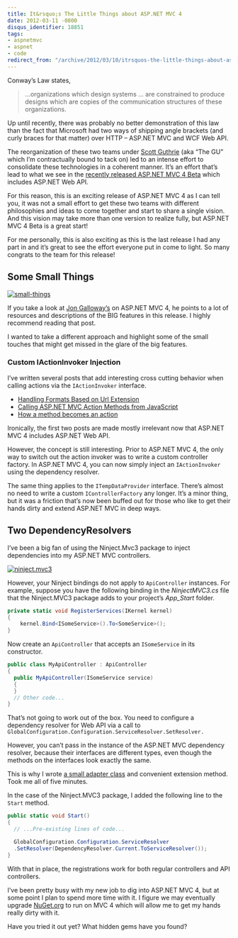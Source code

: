```yaml
---
title: It&rsquo;s The Little Things about ASP.NET MVC 4
date: 2012-03-11 -0800
disqus_identifier: 18851
tags:
- aspnetmvc
- aspnet
- code
redirect_from: "/archive/2012/03/10/itrsquos-the-little-things-about-asp-net-mvc-4.aspx/"
---
```


Conway’s Law states,

> ...organizations which design systems ... are constrained to produce
> designs which are copies of the communication structures of these
> organizations.

Up until recently, there was probably no better demonstration of this
law than the fact that Microsoft had two ways of shipping angle brackets
(and curly braces for that matter) over HTTP – ASP.NET MVC and WCF Web
API.

The reorganization of these two teams under [Scott
Guthrie](http://weblogs.asp.net/scottgu "Scott Guthrie's Blog") (aka
“The GU” which I’m contractually bound to tack on) led to an intense
effort to consolidate these technologies in a coherent manner. It’s an
effort that’s lead to what we see in the [recently released ASP.NET MVC
4
Beta](http://weblogs.asp.net/jgalloway/archive/2012/02/16/asp-net-4-beta-released.aspx "ASP.NET MVC 4 Beta Released")
which includes ASP.NET Web API.

For this reason, this is an exciting release of ASP.NET MVC 4 as I can
tell you, it was not a small effort to get these two teams with
different philosophies and ideas to come together and start to share a
single vision. And this vision may take more than one version to realize
fully, but ASP.NET MVC 4 Beta is a great start!

For me personally, this is also exciting as this is the last release I
had any part in and it’s great to see the effort everyone put in come to
light. So many congrats to the team for this release!

Some Small Things
-----------------

[![small-things](https://haacked.com/images/haacked_com/WindowsLiveWriter/Its-The-Little-Things-about-AS.NET-MVC-4_A996/small-things_thumb.jpg "small-things")](https://haacked.com/images/haacked_com/WindowsLiveWriter/Its-The-Little-Things-about-AS.NET-MVC-4_A996/small-things_2.jpg)

If you take a look at [Jon
Galloway’s](http://weblogs.asp.net/jgalloway/archive/2012/02/16/asp-net-4-beta-released.aspx "Jon Galloway's Blog Post")
on ASP.NET MVC 4, he points to a lot of resources and descriptions of
the BIG features in this release. I highly recommend reading that post.

I wanted to take a different approach and highlight some of the small
touches that might get missed in the glare of the big features.

### Custom IActionInvoker Injection

I’ve written several posts that add interesting cross cutting behavior
when calling actions via the `IActionInvoker` interface.

-   [Handling Formats Based on Url
    Extension](https://haacked.com/archive/2009/01/06/handling-formats-based-on-url-extension.aspx "Handling formats")
-   [Calling ASP.NET MVC Action Methods from
    JavaScript](https://haacked.com/archive/2011/08/18/calling-asp-net-mvc-action-methods-from-javascript.aspx "Calling MVC Actions from JavaScript")
-   [How a method becomes an
    action](https://haacked.com/archive/2008/08/29/how-a-method-becomes-an-action.aspx "How a method becomes an action")

Ironically, the first two posts are made mostly irrelevant now that
ASP.NET MVC 4 includes ASP.NET Web API.

However, the concept is still interesting. Prior to ASP.NET MVC 4, the
only way to switch out the action invoker was to write a custom
controller factory. In ASP.NET MVC 4, you can now simply inject an
`IActionInvoker` using the dependency resolver.

The same thing applies to the `ITempDataProvider` interface. There’s
almost no need to write a custom `IControllerFactory` any longer. It’s a
minor thing, but it was a friction that’s now been buffed out for those
who like to get their hands dirty and extend ASP.NET MVC in deep ways.

Two DependencyResolvers
-----------------------

I’ve been a big fan of using the Ninject.Mvc3 package to inject
dependencies into my ASP.NET MVC controllers.

[![ninject.mvc3](https://haacked.com/images/haacked_com/WindowsLiveWriter/Its-The-Little-Things-about-AS.NET-MVC-4_A996/ninject.mvc3_thumb.png "ninject.mvc3")](https://haacked.com/images/haacked_com/WindowsLiveWriter/Its-The-Little-Things-about-AS.NET-MVC-4_A996/ninject.mvc3_2.png)

However, your Ninject bindings do not apply to `ApiController`
instances. For example, suppose you have the following binding in the
*NinjectMVC3.cs* file that the Ninject.MVC3 package adds to your
project’s *App\_Start* folder.

```csharp
private static void RegisterServices(IKernel kernel)
{
    kernel.Bind<ISomeService>().To<SomeService>();
}
```

Now create an `ApiController` that accepts an `ISomeService` in its
constructor.

```csharp
public class MyApiController : ApiController
{
  public MyApiController(ISomeService service)
  {
  }
  // Other code...
}
```

That’s not going to work out of the box. You need to configure a
dependency resolver for Web API via a call to
`GlobalConfiguration.Configuration.ServiceResolver.SetResolver.`

However, you can’t pass in the instance of the ASP.NET MVC dependency
resolver, because their interfaces are different types, even though the
methods on the interfaces look exactly the same.

This is why I wrote [a small adapter
class](https://gist.github.com/2017786 "Adapter for Dependency Resolvers")
and convenient extension method. Took me all of five minutes.

In the case of the Ninject.MVC3 package, I added the following line to
the `Start` method.

```csharp
public static void Start()
{
  // ...Pre-existing lines of code...

  GlobalConfiguration.Configuration.ServiceResolver
  .SetResolver(DependencyResolver.Current.ToServiceResolver());
}
```

With that in place, the registrations work for both regular controllers
and API controllers.

I’ve been pretty busy with my new job to dig into ASP.NET MVC 4, but at
some point I plan to spend more time with it. I figure we may eventually
upgrade [NuGet.org](http://nuget.org/ "NuGet Gallery") to run on MVC 4
which will allow me to get my hands really dirty with it.

Have you tried it out yet? What hidden gems have you found?

